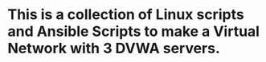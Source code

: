 # This is a collection of Linux scripts and Ansible Scripts to make a Virtual Network with 3 DVWA servers.
